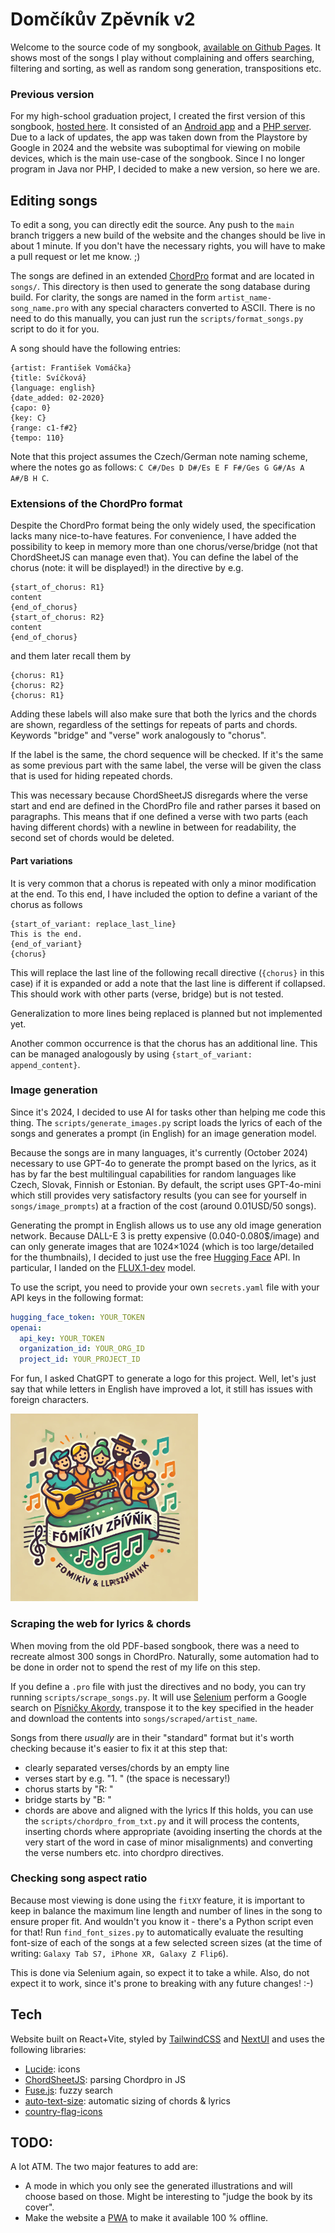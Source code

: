 # Domčíkův Zpěvník v2
Welcome to the source code of my songbook, [available on Github Pages](https://tragram.github.io/domcikuv-zpevnik-v2/). It shows most of the songs I play without complaining and offers searching, filtering and sorting, as well as random song generation, transpositions etc.

### Previous version
For my high-school graduation project, I created the first version of this songbook, [hosted here](https://appelt.cz/domcikuvzpevnik/). It consisted of an [Android app](https://github.com/tragram/DomcikuvZpevnik) and a [PHP server](https://github.com/tragram/DomcikuvZpevnik-Server). Due to a lack of updates, the app was taken down from the Playstore by Google in 2024 and the website was suboptimal for viewing on mobile devices, which is the main use-case of the songbook. Since I no longer program in Java nor PHP, I decided to make a new version, so here we are.

## Editing songs
To edit a song, you can directly edit the source. Any push to the `main` branch triggers a new build of the website and the changes should be live in about 1 minute. If you don't have the necessary rights, you will have to make a pull request or let me know. ;)

The songs are defined in an extended [ChordPro](https://www.chordpro.org/chordpro/chordpro-introduction/) format and are located in `songs/`. This directory is then used to generate the song database during build. For clarity, the songs are named in the form `artist_name-song_name.pro` with any special characters converted to ASCII. There is no need to do this manually, you can just run the `scripts/format_songs.py` script to do it for you.

A song should have the following entries:
```chordpro
{artist: František Vomáčka}
{title: Svíčková}
{language: english}
{date_added: 02-2020}
{capo: 0}
{key: C}
{range: c1-f#2}
{tempo: 110}
```

Note that this project assumes the Czech/German note naming scheme, where the notes go as follows: `C C#/Des D D#/Es E F F#/Ges G G#/As A A#/B H C`.

### Extensions of the ChordPro format
Despite the ChordPro format being the only widely used, the specification lacks many nice-to-have features. For convenience, I have added the possibility to keep in memory more than one chorus/verse/bridge (not that ChordSheetJS can manage even that). You can define the label of the chorus (note: it will be displayed!) in the directive by e.g. 
```chordpro
{start_of_chorus: R1}
content
{end_of_chorus}
{start_of_chorus: R2}
content
{end_of_chorus}
```
and them later recall them by 
```
{chorus: R1}
{chorus: R2}
{chorus: R1}
```
Adding these labels will also make sure that both the lyrics and the chords are shown, regardless of the settings for repeats of parts and chords. Keywords "bridge" and "verse" work analogously to "chorus". 

If the label is the same, the chord sequence will be checked. If it's the same as some previous part with the same label, the verse will be given the class that is used for hiding repeated chords. 

This was necessary because ChordSheetJS disregards where the verse start and end are defined in the ChordPro file and rather parses it based on paragraphs. This means that if one defined a verse with two parts (each having different chords) with a newline in between for readability, the second set of chords would be deleted.

#### Part variations
It is very common that a chorus is repeated with only a minor modification at the end. To this end, I have included the option to define a variant of the chorus as follows
```
{start_of_variant: replace_last_line}
This is the end.
{end_of_variant}
{chorus}
```
This will replace the last line of the following recall directive (`{chorus}` in this case) if it is expanded or add a note that the last line is different if collapsed. This should work with other parts (verse, bridge) but is not tested.

Generalization to more lines being replaced is planned but not implemented yet.

Another common occurrence is that the chorus has an additional line. This can be managed analogously by using  `{start_of_variant: append_content}`.

### Image generation
Since it's 2024, I decided to use AI for tasks other than helping me code this thing. The `scripts/generate_images.py` script loads the lyrics of each of the songs and generates a prompt (in English) for an image generation model.

Because the songs are in many languages, it's currently (October 2024) necessary to use GPT-4o to generate the prompt based on the lyrics, as it has by far the best multilingual capabilities for random languages like Czech, Slovak, Finnish or Estonian. By default, the script uses GPT-4o-mini which still provides very satisfactory results (you can see for yourself in `songs/image_prompts`) at a fraction of the cost (around 0.01USD/50 songs).

Generating the prompt in English allows us to use any old image generation network. Because DALL-E 3 is pretty expensive (0.040-0.080$/image) and can only generate images that are 1024×1024 (which is too large/detailed for the thumbnails), I decided to just use the free [Hugging Face](https://huggingface.co/) API. In particular, I landed on the [FLUX.1-dev](https://huggingface.co/black-forest-labs/FLUX.1-dev) model.

To use the script, you need to provide your own `secrets.yaml` file with your API keys in the following format:
```yaml
hugging_face_token: YOUR_TOKEN
openai:
  api_key: YOUR_TOKEN
  organization_id: YOUR_ORG_ID
  project_id: YOUR_PROJECT_ID
```

For fun, I asked ChatGPT to generate a logo for this project. Well, let's just say that while letters in English have improved a lot, it still has issues with foreign characters.

<img src="dalle_logo.webp" title="Logo generated by DALL-E 3" width="300">

### Scraping the web for lyrics & chords
When moving from the old PDF-based songbook, there was a need to recreate almost 300 songs in ChordPro. Naturally, some automation had to be done in order not to spend the rest of my life on this step.

If you define a `.pro` file with just the directives and no body, you can try running `scripts/scrape_songs.py`. It will use [Selenium](https://pypi.org/project/selenium/) perform a Google search on [Písničky Akordy](https://pisnicky-akordy.cz/), transpose it to the key specified in the header and download the contents into `songs/scraped/artist_name`. 

Songs from there *usually* are in their "standard" format but it's worth checking because it's easier to fix it at this step that:
* clearly separated verses/chords by an empty line
* verses start by e.g. "1. " (the space is necessary!)
* chorus starts by "R: "
* bridge starts by "B: "
* chords are above and aligned with the lyrics
If this holds, you can use the `scripts/chordpro_from_txt.py` and it will process the contents, inserting chords where appropriate (avoiding inserting the chords at the very start of the word in case of minor misalignments) and converting the verse numbers etc. into chordpro directives.

### Checking song aspect ratio
Because most viewing is done using the `fitXY` feature, it is important to keep in balance the maximum line length and number of lines in the song to ensure proper fit. And wouldn't you know it - there's a Python script even for that! Run `find_font_sizes.py` to automatically evaluate the resulting font-size of each of the songs at a few selected screen sizes (at the time of writing: `Galaxy Tab S7, iPhone XR, Galaxy Z Flip6`).

This is done via Selenium again, so expect it to take a while. Also, do not expect it to work, since it's prone to breaking with any future changes! :-)

## Tech
Website built on React+Vite, styled by [TailwindCSS](https://tailwindcss.com) and [NextUI](https://nextui.org) and uses the following libraries:
* [Lucide](https://lucide.dev/): icons
* [ChordSheetJS](https://github.com/martijnversluis/ChordSheetJS): parsing Chordpro in JS
* [Fuse.js](https://www.fusejs.io/): fuzzy search
* [auto-text-size](https://www.npmjs.com/package/auto-text-size): automatic sizing of chords & lyrics
* [country-flag-icons](https://www.npmjs.com/package/country-flag-icons)

## TODO:
A lot ATM. The two major features to add are:
* A mode in which you only see the generated illustrations and will choose based on those. Might be interesting to "judge the book by its cover".
* Make the website a [PWA](https://en.wikipedia.org/wiki/Progressive_web_app) to make it available 100 % offline.
